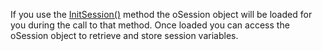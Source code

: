 ﻿If you use the [InitSession()](vfps://Topic/wwProcess%3A%3AInitSession) method the oSession object will be loaded for you during the call to that method. Once loaded you can access the oSession object to retrieve and store session variables.